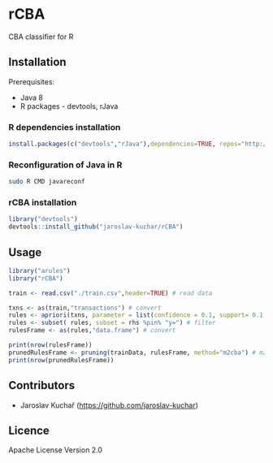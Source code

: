 # rCBA

CBA classifier for R

## Installation

Prerequisites:

- Java 8
- R packages - devtools, rJava

### R dependencies installation
```R
install.packages(c("devtools","rJava"),dependencies=TRUE, repos="http://mirrors.nic.cz/R/")
```

### Reconfiguration of Java in R
```bash
sudo R CMD javareconf
```

### rCBA installation
```R
library("devtools")
devtools::install_github("jaroslav-kuchar/rCBA")
```

## Usage

```R
library("arules")
library("rCBA")

train <- read.csv("./train.csv",header=TRUE) # read data

txns <- as(train,"transactions") # convert
rules <- apriori(txns, parameter = list(confidence = 0.1, support= 0.1, minlen=1, maxlen=5)) # rule mining
rules <- subset( rules, subset = rhs %pin% "y=") # filter
rulesFrame <- as(rules,"data.frame") # convert

print(nrow(rulesFrame))
prunedRulesFrame <- pruning(trainData, rulesFrame, method="m2cba") # m2cba(default)|m1cba|dcbrcba
print(nrow(prunedRulesFrame))
```
## Contributors

- Jaroslav Kuchař (https://github.com/jaroslav-kuchar)

## Licence

Apache License Version 2.0
